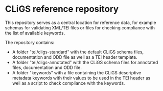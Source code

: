 CLiGS reference repository
==========================

This repository serves as a central location for reference data, for example schemas for validating XML/TEI files or files for checking compliance with the list of available keywords.

The repository contains:

* A folder "tei/cligs-standard" with the default CLiGS schema files, documentation and ODD file as well as a TEI header template.
* A folder "tei/cligs-annotated" with the CLiGS schema files for annotated files, documentation and ODD file.
* A folder "keywords" with a file containing the CLiGS descriptive metadata keywords with their values to be used in the TEI header as well as a script to check compliance with the keywords.
